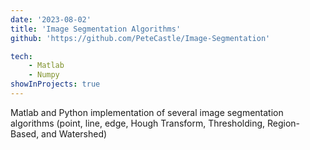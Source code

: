 ```yaml
---
date: '2023-08-02'
title: 'Image Segmentation Algorithms'
github: 'https://github.com/PeteCastle/Image-Segmentation'

tech:
    - Matlab
    - Numpy
showInProjects: true
---
```


Matlab and Python implementation of several image segmentation algorithms (point, line, edge, Hough Transform, Thresholding, Region-Based, and Watershed)